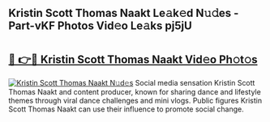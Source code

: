## Kristin Scott Thomas Naakt Le𝚊k𝚎d N𝚞𝚍es - Part-vKF Photos Vid𝚎o Le𝚊ks pj5jU

# <h2><a href="http://fb1tpz8.evod.top/?m=Kristin+Scott+Thomas+Naakt">🔗 👉🔴 Kristin Scott Thomas Naakt Vid𝚎o Ph𝚘t𝚘s</a></h2>

[![Kristin Scott Thomas Naakt N𝚞d𝚎s](https://i.imgur.com/8V9OHl7.gif)](http://fb1tpz8.evod.top/?m=Kristin+Scott+Thomas+Naakt)
Social media sensation Kristin Scott Thomas Naakt and content producer, known for sharing dance and lifestyle themes through viral dance challenges and mini vlogs. Public figures Kristin Scott Thomas Naakt can use their influence to promote social change. 
